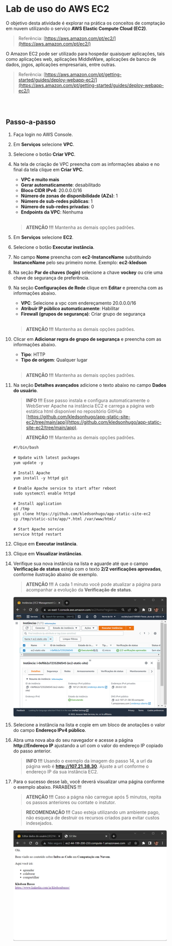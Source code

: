 # Lab de uso do AWS EC2

O objetivo desta atividade é explorar na prática os conceitos de comptação em nuvem utilizando o serviço **AWS Elastic Compute Cloud (EC2)**.

> Referência: [https://aws.amazon.com/pt/ec2/](https://aws.amazon.com/pt/ec2/)

O Amazon EC2 pode ser utilizado para hospedar quaisquer aplicações, tais como aplicações web, aplicações MiddleWare, aplicações de banco de dados, jogos, aplicações empresariais, entre outras.

> Referência: [https://aws.amazon.com/pt/getting-started/guides/deploy-webapp-ec2/](https://aws.amazon.com/pt/getting-started/guides/deploy-webapp-ec2/)

<br/><br/>
## Passo-a-passo

01. Faça login no AWS Console.

02. Em **Serviços** selecione **VPC**.

03. Selecione o botão **Criar VPC**.

04. Na tela de criação de VPC preencha com as informações abaixo e no final da tela clique em  **Criar VPC**.

    - **VPC e muito mais**
    - **Gerar automaticamente**: desabilitado
    - **Bloco CIDR IPv4**: 20.0.0.0/16
    - **Número de zonas de disponibilidade (AZs)**: 1
    - **Número de sub-redes públicas**: 1
    - **Número de sub-redes privadas**: 0
    - **Endpoints da VPC**: Nenhuma<br/><br/>

    > **ATENÇÃO !!!** Mantenha as demais opções padrões. 

05. Em **Serviços** selecione **EC2**.

06. Selecione o botão **Executar instância**.

07. No campo **Nome** preencha com **ec2-InstanceName** substituindo **InstanceName** pelo seu primeiro nome. Exemplo: **ec2-kledson**

08. Na seção **Par de chaves (login)** selecione a chave **vockey** ou crie uma chave de segurança de preferência.

09. Na seção **Configurações de Rede** clique em **Editar** e preencha com as informações abaixo.

    - **VPC**: Selecione a vpc com endereçamento 20.0.0.0/16
    - **Atribuir IP público automaticamente**: Habilitar
    - **Firewall (grupos de segurança)**: Criar grupo de segurança<br/><br/>

    > **ATENÇÃO !!!** Mantenha as demais opções padrões. 

10. Clicar em **Adicionar regra de grupo de segurança** e preencha com as informações abaixo.

    - **Tipo**: HTTP
    - **Tipo de origem**: Qualquer lugar<br/><br/>

    > **ATENÇÃO !!!** Mantenha as demais opções padrões. 

11. Na seção **Detalhes avançados** adicione o texto abaixo no campo **Dados do usuário**.

    > **INFO !!!** Esse passo instala e configura automaticamente o WebServer Apache na instância EC2 e carrega a página web estática html disponível no repositório GitHub [https://github.com/kledsonhugo/app-static-site-ec2/tree/main/app](https://github.com/kledsonhugo/app-static-site-ec2/tree/main/app).

    > **ATENÇÃO !!!** Mantenha as demais opções padrões.

    ```
    #!/bin/bash
    
    # Update with latest packages
    yum update -y
    
    # Install Apache
    yum install -y httpd git
    
    # Enable Apache service to start after reboot
    sudo systemctl enable httpd
    
    # Install application
    cd /tmp
    git clone https://github.com/kledsonhugo/app-static-site-ec2
    cp /tmp/static-site/app/*.html /var/www/html/
    
    # Start Apache service
    service httpd restart
    ```

12. Clique em **Executar instância**.

13. Clique em **Visualizar instâncias**.

14. Verifique sua nova instância na lista e aguarde até que o campo **Verificação de status** esteja com o texto **2/2 verificações aprovadas**, conforme ilustração abaixo de exemplo.

    > **ATENÇÃO !!!** A cada 1 minuto você pode atualizar a página para acompanhar a evolução da **Verificação de status**.

    ![AWS EC2 list](/images/2022-09-26-EC2_list.png)

15. Selecione a instância na lista e copie em um bloco de anotações o valor do campo **Endereço IPv4 público**.

16. Abra uma nova aba do seu navegador e acesse a página **http://Endereço IP** ajustando a url com o valor do endereço IP copiado do passo anterior.

    > **INFO !!!** Usando o exemplo da imagem do passo 14, a url da página web é **http://107.21.38.30**. Ajuste a url conforme o endereço IP da sua instância EC2.

17. Para o sucesso desse lab, você deverá visualizar uma página conforme o exemplo abaixo. PARABÉNS !!!

    > **ATENÇÃO !!!** Caso a págna não carregue após 5 minutos, repita os passos anteriores ou contate o instutor.

    > **RECOMENDAÇÃO !!!** Caso esteja utilizando um ambiente pago, não esqueça de destruir os recursos criados para evitar custos indesejados.
 
    ![AWS EC2 static site](/images/2022-09-26-EC2_static_site.png)
